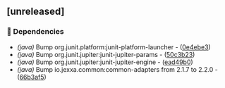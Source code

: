 ## [unreleased]

### 🤖 Dependencies

- *(java)* Bump org.junit.platform:junit-platform-launcher - ([0e4ebe3](https://github.com/jexxa-projects/ESPAdapters/commit/0e4ebe3e3899749edcbf9338136483f5330bb852))
- *(java)* Bump org.junit.jupiter:junit-jupiter-params - ([50c3b23](https://github.com/jexxa-projects/ESPAdapters/commit/50c3b23f5fe8b875e9d966cfe61ef59f40c0d7cf))
- *(java)* Bump org.junit.jupiter:junit-jupiter-engine - ([ead49b0](https://github.com/jexxa-projects/ESPAdapters/commit/ead49b0b4b0407ef50e729a70aabd50c83b0d190))
- *(java)* Bump io.jexxa.common:common-adapters from 2.1.7 to 2.2.0 - ([66b3af5](https://github.com/jexxa-projects/ESPAdapters/commit/66b3af5c21ef155bbcc9b3551ed4fc3370b022cf))

<!-- generated by git-cliff -->
